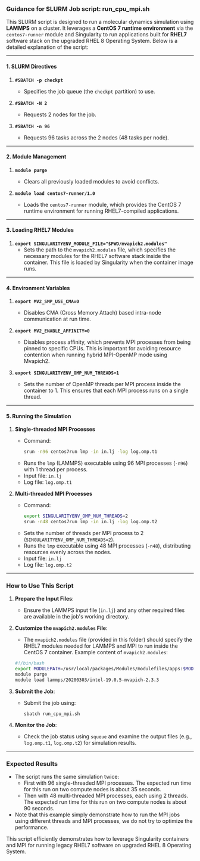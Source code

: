 ### Guidance for SLURM Job script: run_cpu_mpi.sh

This SLURM script is designed to run a molecular dynamics simulation using **LAMMPS** on a cluster. It leverages a **CentOS 7 runtime environment** via the `centos7-runner` module and Singularity to run applications built for **RHEL7** software stack on the upgraded RHEL 8 Operating System. Below is a detailed explanation of the script:

---

#### **1. SLURM Directives**

1. **`#SBATCH -p checkpt`**
   - Specifies the job queue (the `checkpt` partition) to use.

2. **`#SBATCH -N 2`**
   - Requests 2 nodes for the job.

3. **`#SBATCH -n 96`**
   - Requests 96 tasks across the 2 nodes (48 tasks per node).

---

#### **2. Module Management**

1. **`module purge`**
   - Clears all previously loaded modules to avoid conflicts.

2. **`module load centos7-runner/1.0`**
   - Loads the `centos7-runner` module, which provides the CentOS 7 runtime environment for running RHEL7-compiled applications.

---

#### **3. Loading RHEL7 Modules**
1. **`export SINGULARITYENV_MODULE_FILE="$PWD/mvapich2.modules"`**
   - Sets the path to the `mvapich2.modules` file, which specifies the necessary modules for the RHEL7 software stack inside the container. This file is loaded by Singularity when the container image runs.

---

#### **4. Environment Variables**

1. **`export MV2_SMP_USE_CMA=0`**
   - Disables CMA (Cross Memory Attach) based intra-node communication at run time.

2. **`export MV2_ENABLE_AFFINITY=0`**
   - Disables process affinity, which prevents MPI processes from being pinned to specific CPUs. This is important for avoiding resource contention when running hybrid MPI-OpenMP mode using Mvapich2.

3. **`export SINGULARITYENV_OMP_NUM_THREADS=1`**
   - Sets the number of OpenMP threads per MPI process inside the container to 1. This ensures that each MPI process runs on a single thread.

---

#### **5. Running the Simulation**

1. **Single-threaded MPI Processes**
   - Command:
     ```bash
     srun -n96 centos7run lmp -in in.lj -log log.omp.t1
     ```
   - Runs the `lmp` (LAMMPS) executable using 96 MPI processes (`-n96`) with 1 thread per process. 
   - Input file: `in.lj`
   - Log file: `log.omp.t1`

2. **Multi-threaded MPI Processes**
   - Command:
     ```bash
     export SINGULARITYENV_OMP_NUM_THREADS=2
     srun -n48 centos7run lmp -in in.lj -log log.omp.t2
     ```
   - Sets the number of threads per MPI process to 2 (`SINGULARITYENV_OMP_NUM_THREADS=2`).
   - Runs the `lmp` executable using 48 MPI processes (`-n48`), distributing resources evenly across the nodes.
   - Input file: `in.lj`
   - Log file: `log.omp.t2`

---

### **How to Use This Script**

1. **Prepare the Input Files**:
   - Ensure the LAMMPS input file (`in.lj`) and any other required files are available in the job's working directory.

2. **Customize the `mvapich2.modules` File**:
   - The `mvapich2.modules` file (provided in this folder) should specify the RHEL7 modules needed for LAMMPS and MPI to run inside the CentOS 7 container.
   Example content of `mvapich2.modules`:
   ```bash
   #!/bin/bash
   export MODULEPATH=/usr/local/packages/Modules/modulefiles/apps:$MODULEPATH
   module purge
   module load lammps/20200303/intel-19.0.5-mvapich-2.3.3
   ```
3. **Submit the Job**:
   - Submit the job using:
     ```
     sbatch run_cpu_mpi.sh
     ```

4. **Monitor the Job**:
   - Check the job status using `squeue` and examine the output files (e.g., `log.omp.t1`, `log.omp.t2`) for simulation results.

---

### **Expected Results**
- The script runs the same simulation twice:
  - First with 96 single-threaded MPI processes. The expected run time for this run on two compute nodes is about 35 seconds.
  - Then with 48 multi-threaded MPI processes, each using 2 threads. The expected run time for this run on two compute nodes is about 90 seconds.
- Note that this example simply demonstrate how to run the MPI jobs using different threads and MPI processes, we do not try to optimize the performance. 

This script efficiently demonstrates how to leverage Singularity containers and MPI for running legacy RHEL7 software on upgraded RHEL 8 Operating System.

